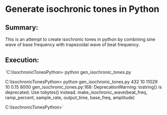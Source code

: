 # Generate isochronic tones in Python

## Summary:

This is an attempt to create isochronic tones in python by combining sine wave of base frequency with trapezoidal wave of
 beat frequency.

## Execution:

`C:\IsochronicTonesPython\> python gen_isochronic_tones.py

<program> <base freqency> <beat frequency> <sample rate> <output time> <ramp percent> <amplitude>

C:\IsochronicTonesPython\> python gen_isochronic_tones.py 432 10 11029 10 0.15 8000
gen_isochronic_tones.py:168: DeprecationWarning: tostring() is deprecated. Use tobytes() instead.
  make_isochronic_wave(beat_freq, ramp_percent, sample_rate, output_time, base_freq, amplitude)

C:\IsochronicTonesPython\>`
